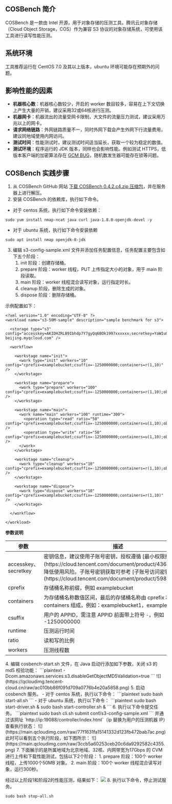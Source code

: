 ## COSBench 简介

COSBench 是一款由 Intel 开源，用于对象存储的压测工具。腾讯云对象存储（Cloud Object Storage，COS）作为兼容 S3 协议的对象存储系统，可使用该工具进行读写性能压测。


## 系统环境

工具推荐运行在 CentOS 7.0 及其以上版本，ubuntu 环境可能存在预期外的问题。


## 影响性能的因素

- **机器核心数**：机器核心数较少，开启的 worker 数目较多，容易在上下文切换上产生大量的开销，建议采用32或64核进行压测。
- **机器网卡**：机器流出的流量受网卡限制，大文件的流量压力测试，建议采用万兆以上的网卡。
- **请求网络链路**：外网链路质量不一，同时外网下载会产生外网下行流量费用，建议同地域使用内网访问。
- **测试时间**：性能测试时，建议测试时间适当延长，获取一个较为稳定的数值。
- **测试环境**：程序运行的 JDK 版本，同样也会影响性能。例如测试 HTTPS，低版本客户端的加密算法存在 [GCM BUG](https://bugs.openjdk.java.net/browse/JDK-8201633)，随机数发生器可能存在锁等问题。


## COSBench 实践步骤

1. 从 COSBench GitHub 网站 [下载 COSBench 0.4.2.c4.zip 压缩包](https://github.com/intel-cloud/cosbench/releases/tag/v0.4.2.c4)，并在服务器上进行解压。
2. 安装 COSBench 的依赖库，执行如下命令。
 - 对于 centos 系统，执行如下命令安装依赖：
```
sudo yum install nmap-ncat java curl java-1.8.0-openjdk-devel -y
```
 - 对于 ubuntu 系统，执行如下命令安装依赖
```
sudo apt install nmap openjdk-8-jdk 
```
3. 编辑 s3-config-sample.xml 文件并添加任务配置信息，任务配置主要包含如下五个阶段：
   1. init 阶段：创建存储桶。
   2. prepare 阶段：worker 线程，PUT 上传指定大小的对象，用于 main 阶段读取。
   3. main 阶段：worker 线程混合读写对象，运行指定时长。
   4. cleanup 阶段，删除生成的对象。
   5. dispose 阶段：删除存储桶。

 示例配置如下：
```shell
<?xml version="1.0" encoding="UTF-8" ?>
<workload name="s3-50M-sample" description="sample benchmark for s3">

  <storage type="s3" config="accesskey=AKIDHZRLB9Ibhdp7Y7gyQq6BOk1997xxxxxx;secretkey=YaWIuQmCSZ5ZMniUM6hiaLxHnxxxxxx;endpoint=http://cos.ap-beijing.myqcloud.com" />

  <workflow>

    <workstage name="init">
      <work type="init" workers="10" config="cprefix=examplebucket;csuffix=-1250000000;containers=r(1,10)" />
    </workstage>

    <workstage name="prepare">
      <work type="prepare" workers="100" config="cprefix=examplebucket;csuffix=-1250000000;containers=r(1,10);objects=r(1,1000);sizes=c(50)MB" />
    </workstage>

    <workstage name="main">
      <work name="main" workers="100" runtime="300">
        <operation type="read" ratio="50" config="cprefix=examplebucket;csuffix=-1250000000;containers=u(1,10);objects=u(1,1000)" />
        <operation type="write" ratio="50" config="cprefix=examplebucket;csuffix=-1250000000;containers=u(1,10);objects=u(1000,2000);sizes=c(50)MB" />
      </work>
    </workstage>

    <workstage name="cleanup">
      <work type="cleanup" workers="10" config="cprefix=examplebucket;csuffix=-1250000000;containers=r(1,10);objects=r(1,2000)" />
    </workstage>

    <workstage name="dispose">
      <work type="dispose" workers="10" config="cprefix=examplebucket;csuffix=-1250000000;containers=r(1,10)" />
    </workstage>

  </workflow>

</workload>
```
**参数说明**
<table>
<thead>
<tr><th>参数</th><th>描述</th></tr>
</thead>
<tbody>
<tr>
<td>accesskey、secretkey</td>
<td>密钥信息，建议使用子账号密钥，授权遵循 [最小权限指引](https://cloud.tencent.com/document/product/436/38618)，降低使用风险。子账号密钥获取可参考 [子账号访问密钥管理](https://cloud.tencent.com/document/product/598/37140)</td>
</tr>
<tr>
<td>cprefix</td>
<td>存储桶名称前缀，例如 examplebucket</td>
</tr>
<tr>
<td>containers</td>
<td>为存储桶名称数值区间，最后的存储桶名称由 cprefix 和 containers 组成，例如：examplebucket1，examplebucket2</td>
</tr>
<tr>
<td>csuffix</td>
<td>用户的 APPID，需注意 APPID 前面带上符号 <code>-</code>，例如 -1250000000</td>
</tr>
<tr>
<td>runtime</td>
<td>压测运行时间</td>
</tr>
<tr>
<td>ratio</td>
<td>读和写的比例</td>
</tr>
<tr>
<td>workers</td>
<td>压测线程数</td>
</tr>
</tbody>
</table>
4. 编辑 cosbench-start.sh 文件，在 Java 启动行添加如下参数，关闭 s3 的 md5 校验功能：
```plaintext
-Dcom.amazonaws.services.s3.disableGetObjectMD5Validation=true
```
![](https://qcloudimg.tencent-cloud.cn/raw/ac010bb86f091d709a0776b4e20a5858.png)
5. 启动 cosbench 服务。
 - 对于 centos 系统，执行以下命令：
```plaintext
sudo bash start-all.sh
```
 - 对于 ubuntu 系统，执行以下命令：
```plaintext
sudo bash start-driver.sh &
sudo bash start-controller.sh &
```
6. 执行以下命令提交任务。
```plaintext
sudo bash cli.sh submit conf/s3-config-sample.xml
```
并通过该网址 `http://ip:19088/controller/index.html`（ip 替换为用户的压测机器 IP）查看执行状态：
![](https://main.qcloudimg.com/raw/77f1631fa15141332d123fb472bab7ac.png)
此时可以看到五个执行阶段，如下图所示：
![](https://main.qcloudimg.com/raw/3ccb5a60253ceb20c6da9292582c4355.png)
7. 下面展示的是所属地域为北京地域、32核、内网带宽为17Gbps 的 CVM 进行上传和下载性能测试，包括以下2个阶段：
    1. prepare 阶段：100个 worker 线程，上传1000个50MB 对象。
    2. main 阶段：100个 worker 线程混合读写对象，运行300秒。

 经过以上阶段1和阶段2的性能压测，结果如下：
![](https://main.qcloudimg.com/raw/e3ac34b6f8340c5cbc834d4f98ba9341.png)
8. 执行以下命令，停止测试服务。
```plaintext
sudo bash stop-all.sh
```

